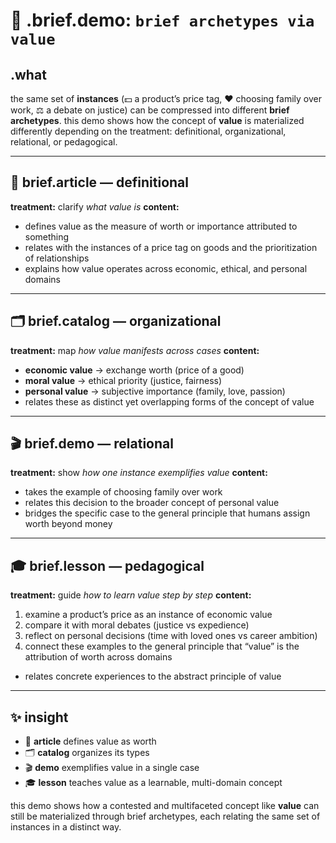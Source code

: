 # 🧩 .brief.demo: `brief archetypes via value`

## .what
the same set of **instances** (💵 a product’s price tag, ❤️ choosing family over work, ⚖️ a debate on justice) can be compressed into different **brief archetypes**.
this demo shows how the concept of **value** is materialized differently depending on the treatment: definitional, organizational, relational, or pedagogical.

---

## 📖 brief.article — definitional
**treatment:** clarify *what value is*
**content:**
- defines value as the measure of worth or importance attributed to something
- relates with the instances of a price tag on goods and the prioritization of relationships
- explains how value operates across economic, ethical, and personal domains

---

## 🗂️ brief.catalog — organizational
**treatment:** map *how value manifests across cases*
**content:**
- **economic value** → exchange worth (price of a good)
- **moral value** → ethical priority (justice, fairness)
- **personal value** → subjective importance (family, love, passion)
- relates these as distinct yet overlapping forms of the concept of value

---

## 🎬 brief.demo — relational
**treatment:** show *how one instance exemplifies value*
**content:**
- takes the example of choosing family over work
- relates this decision to the broader concept of personal value
- bridges the specific case to the general principle that humans assign worth beyond money

---

## 🎓 brief.lesson — pedagogical
**treatment:** guide *how to learn value step by step*
**content:**
1. examine a product’s price as an instance of economic value
2. compare it with moral debates (justice vs expedience)
3. reflect on personal decisions (time with loved ones vs career ambition)
4. connect these examples to the general principle that “value” is the attribution of worth across domains
- relates concrete experiences to the abstract principle of value

---

## ✨ insight
- 📖 **article** defines value as worth
- 🗂️ **catalog** organizes its types
- 🎬 **demo** exemplifies value in a single case
- 🎓 **lesson** teaches value as a learnable, multi-domain concept

this demo shows how a contested and multifaceted concept like **value** can still be materialized through brief archetypes, each relating the same set of instances in a distinct way.

